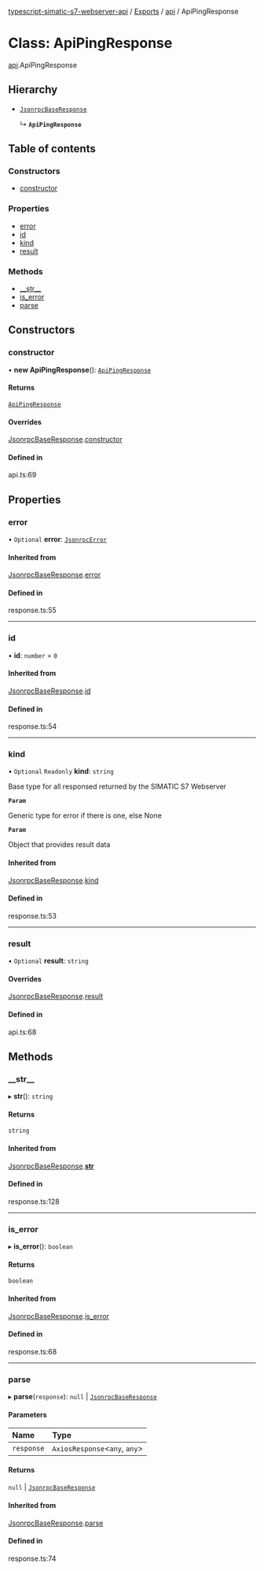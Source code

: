 [typescript-simatic-s7-webserver-api](../README.md) / [Exports](../modules.md) / [api](../modules/api.md) / ApiPingResponse

# Class: ApiPingResponse

[api](../modules/api.md).ApiPingResponse

## Hierarchy

- [`JsonrpcBaseResponse`](response.JsonrpcBaseResponse.md)

  ↳ **`ApiPingResponse`**

## Table of contents

### Constructors

- [constructor](api.ApiPingResponse.md#constructor)

### Properties

- [error](api.ApiPingResponse.md#error)
- [id](api.ApiPingResponse.md#id)
- [kind](api.ApiPingResponse.md#kind)
- [result](api.ApiPingResponse.md#result)

### Methods

- [\_\_str\_\_](api.ApiPingResponse.md#__str__)
- [is\_error](api.ApiPingResponse.md#is_error)
- [parse](api.ApiPingResponse.md#parse)

## Constructors

### constructor

• **new ApiPingResponse**(): [`ApiPingResponse`](api.ApiPingResponse.md)

#### Returns

[`ApiPingResponse`](api.ApiPingResponse.md)

#### Overrides

[JsonrpcBaseResponse](response.JsonrpcBaseResponse.md).[constructor](response.JsonrpcBaseResponse.md#constructor)

#### Defined in

api.ts:69

## Properties

### error

• `Optional` **error**: [`JsonrpcError`](response.JsonrpcError.md)

#### Inherited from

[JsonrpcBaseResponse](response.JsonrpcBaseResponse.md).[error](response.JsonrpcBaseResponse.md#error)

#### Defined in

response.ts:55

___

### id

• **id**: `number` = `0`

#### Inherited from

[JsonrpcBaseResponse](response.JsonrpcBaseResponse.md).[id](response.JsonrpcBaseResponse.md#id)

#### Defined in

response.ts:54

___

### kind

• `Optional` `Readonly` **kind**: `string`

Base type for all responsed returned by the SIMATIC S7 Webserver

**`Param`**

Generic type for error if there is one, else None

**`Param`**

Object that provides result data

#### Inherited from

[JsonrpcBaseResponse](response.JsonrpcBaseResponse.md).[kind](response.JsonrpcBaseResponse.md#kind)

#### Defined in

response.ts:53

___

### result

• `Optional` **result**: `string`

#### Overrides

[JsonrpcBaseResponse](response.JsonrpcBaseResponse.md).[result](response.JsonrpcBaseResponse.md#result)

#### Defined in

api.ts:68

## Methods

### \_\_str\_\_

▸ **__str__**(): `string`

#### Returns

`string`

#### Inherited from

[JsonrpcBaseResponse](response.JsonrpcBaseResponse.md).[__str__](response.JsonrpcBaseResponse.md#__str__)

#### Defined in

response.ts:128

___

### is\_error

▸ **is_error**(): `boolean`

#### Returns

`boolean`

#### Inherited from

[JsonrpcBaseResponse](response.JsonrpcBaseResponse.md).[is_error](response.JsonrpcBaseResponse.md#is_error)

#### Defined in

response.ts:68

___

### parse

▸ **parse**(`response`): ``null`` \| [`JsonrpcBaseResponse`](response.JsonrpcBaseResponse.md)

#### Parameters

| Name | Type |
| :------ | :------ |
| `response` | `AxiosResponse`\<`any`, `any`\> |

#### Returns

``null`` \| [`JsonrpcBaseResponse`](response.JsonrpcBaseResponse.md)

#### Inherited from

[JsonrpcBaseResponse](response.JsonrpcBaseResponse.md).[parse](response.JsonrpcBaseResponse.md#parse)

#### Defined in

response.ts:74
